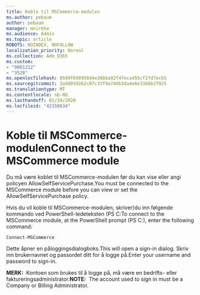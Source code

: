 ```yaml
---
title: Koble til MSCommerce-modulen
ms.author: pebaum
author: pebaum
manager: mnirkhe
ms.audience: Admin
ms.topic: article
ROBOTS: NOINDEX, NOFOLLOW
localization_priority: Normal
ms.collection: Adm_O365
ms.custom:
- "9001212"
- "3528"
ms.openlocfilehash: 0589f698958d4e26bba92f4feca455cf2fd7ecb5
ms.sourcegitcommit: 2a9d059262c07c33f9a740b3da4e6e3366b2f925
ms.translationtype: MT
ms.contentlocale: nb-NO
ms.lasthandoff: 02/20/2020
ms.locfileid: "42158634"
---
```

# <a name="connect-to-the-mscommerce-module"></a><span data-ttu-id="d99aa-102">Koble til MSCommerce-modulen</span><span class="sxs-lookup"><span data-stu-id="d99aa-102">Connect to the MSCommerce module</span></span>

<span data-ttu-id="d99aa-103">Du må være koblet til MSCommerce-modulen før du kan vise eller angi policyen AllowSelfServicePurchase.</span><span class="sxs-lookup"><span data-stu-id="d99aa-103">You must be connected to the MSCommerce module before you can view or set the AllowSelfServicePurchase policy.</span></span>  

<span data-ttu-id="d99aa-104">Hvis du vil koble til MSCommerce-modulen, skriver\)du inn følgende kommando ved PowerShell-ledeteksten (PS C:</span><span class="sxs-lookup"><span data-stu-id="d99aa-104">To connect to the MSCommerce module, at the PowerShell prompt (PS C:\), enter the following command:</span></span>

`Connect-MSCommerce`

<span data-ttu-id="d99aa-105">Dette åpner en påloggingsdialogboks.</span><span class="sxs-lookup"><span data-stu-id="d99aa-105">This will open a sign-in dialog.</span></span> <span data-ttu-id="d99aa-106">Skriv inn brukernavnet og passordet ditt for å logge på.</span><span class="sxs-lookup"><span data-stu-id="d99aa-106">Enter your username and password to sign-in.</span></span>

<span data-ttu-id="d99aa-107">**MERK:**&nbsp;&nbsp;Kontoen som brukes til å logge på, må være en bedrifts- eller faktureringsadministrator.</span><span class="sxs-lookup"><span data-stu-id="d99aa-107">**NOTE:**&nbsp;&nbsp;The account used to sign in must be a Company or Billing Administrator.</span></span>
